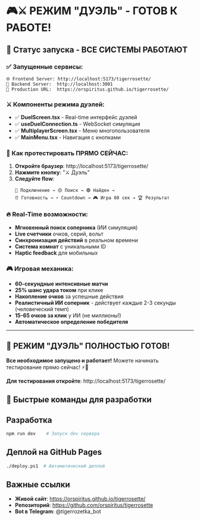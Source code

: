# 🎮⚔️ РЕЖИМ "ДУЭЛЬ" - ГОТОВ К РАБОТЕ!

## 🚀 Статус запуска - ВСЕ СИСТЕМЫ РАБОТАЮТ

### ✅ Запущенные сервисы:
```
🌐 Frontend Server: http://localhost:5173/tigerrosette/
🔧 Backend Server:  http://localhost:3001
📱 Production URL:  https://orspiritus.github.io/tigerrosette/
```

### ⚔️ Компоненты режима дуэлей:
- ✅ **DuelScreen.tsx** - Real-time интерфейс дуэлей
- ✅ **useDuelConnection.ts** - WebSocket симуляция
- ✅ **MultiplayerScreen.tsx** - Меню многопользователя
- ✅ **MainMenu.tsx** - Навигация с кнопками

### 🎯 Как протестировать ПРЯМО СЕЙЧАС:

1. **Откройте браузер**: http://localhost:5173/tigerrosette/
2. **Нажмите кнопку**: "⚔️ Дуэль" 
3. **Следуйте flow**:
   ```
   🔴 Подключение → 🟡 Поиск → 🟢 Найден → 
   ⏰ Готовность → ⚡ Countdown → 🎮 Игра 60 сек → 🏆 Результат
   ```

### 🔥 Real-Time возможности:
- **Мгновенный поиск соперника** (ИИ симуляция)
- **Live счетчики** очков, серий, вольт
- **Синхронизация действий** в реальном времени
- **Система комнат** с уникальными ID
- **Haptic feedback** для мобильных

### 🎮 Игровая механика:
- **60-секундные интенсивные матчи**
- **25% шанс удара током** при клике
- **Накопление очков** за успешные действия
- **Реалистичный ИИ соперник** - действует каждые 2-3 секунды (человеческий темп)
- **15-65 очков за клик** у ИИ (не миллионы!)
- **Автоматическое определение победителя**

---

## 🎉 РЕЖИМ "ДУЭЛЬ" ПОЛНОСТЬЮ ГОТОВ!

**Все необходимое запущено и работает!** 
Можете начинать тестирование прямо сейчас! ⚡🐅

**Для тестирования откройте**: http://localhost:5173/tigerrosette/

## 🚀 Быстрые команды для разработки

## Разработка
```bash
npm run dev    # Запуск dev сервера
```

## Деплой на GitHub Pages
```bash
./deploy.ps1  # Автоматический деплой
```

## Важные ссылки
- **Живой сайт**: https://orspiritus.github.io/tigerrosette/
- **Репозиторий**: https://github.com/orspiritus/tigerrosette
- **Bot в Telegram**: @tigerrozetka_bot
